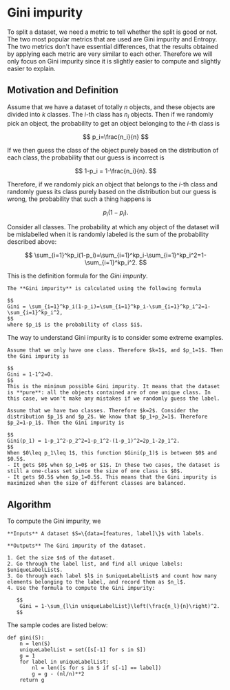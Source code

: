 # Gini impurity

To split a dataset, we need a metric to tell whether the split is good or not. The two most popular metrics that are used are Gini impurity and Entropy. The two metrics don't have essential differences, that the results obtained by applying each metric are very similar to each other. Therefore we will only focus on Gini impurity since it is slightly easier to compute and slightly easier to explain.

## Motivation and Definition
Assume that we have a dataset of totally $n$ objects, and these objects are divided into $k$ classes. The $i$-th class has $n_i$ objects. Then if we randomly pick an object, the probability to get an object belonging to the $i$-th class is

$$
p_i=\frac{n_i}{n}
$$

If we then guess the class of the object purely based on the distribution of each class, the probability that our guess is incorrect is 

$$
1-p_i = 1-\frac{n_i}{n}.
$$

Therefore, if we randomly pick an object that belongs to the $i$-th class and randomly guess its class purely based on the distribution but our guess is wrong, the probability that such a thing happens is 

$$
p_i(1-p_i).
$$

Consider all classes. The probability at which any object of the dataset will be mislabelled when it is randomly labeled is the sum of the probability described above:

$$
\sum_{i=1}^kp_i(1-p_i)=\sum_{i=1}^kp_i-\sum_{i=1}^kp_i^2=1-\sum_{i=1}^kp_i^2.
$$

This is the definition formula for the *Gini impurity*. 


````{prf:definition}
The **Gini impurity** is calculated using the following formula

$$
Gini = \sum_{i=1}^kp_i(1-p_i)=\sum_{i=1}^kp_i-\sum_{i=1}^kp_i^2=1-\sum_{i=1}^kp_i^2,
$$
where $p_i$ is the probability of class $i$.
````

The way to understand Gini impurity is to consider some extreme examples. 

````{prf:example}
Assume that we only have one class. Therefore $k=1$, and $p_1=1$. Then the Gini impurity is

$$
Gini = 1-1^2=0.
$$
This is the minimum possible Gini impurity. It means that the dataset is **pure**: all the objects contained are of one unique class. In this case, we won't make any mistakes if we randomly guess the label.
````

````{prf:example}
Assume that we have two classes. Therefore $k=2$. Consider the distribution $p_1$ and $p_2$. We know that $p_1+p_2=1$. Therefore $p_2=1-p_1$. Then the Gini impurity is

$$
Gini(p_1) = 1-p_1^2-p_2^2=1-p_1^2-(1-p_1)^2=2p_1-2p_1^2.
$$
When $0\leq p_1\leq 1$, this function $Gini(p_1)$ is between $0$ and $0.5$. 
- It gets $0$ when $p_1=0$ or $1$. In these two cases, the dataset is still a one-class set since the size of one class is $0$. 
- It gets $0.5$ when $p_1=0.5$. This means that the Gini impurity is maximized when the size of different classes are balanced.
````

## Algorithm

To compute the Gini impurity, we 

````{prf:algorithm}
**Inputs** A dataset $S=\{data=[features, label]\}$ with labels. 

**Outputs** The Gini impurity of the dataset.

1. Get the size $n$ of the dataset.
2. Go through the label list, and find all unique labels: $uniqueLabelList$.
3. Go through each label $l$ in $uniqueLabelList$ and count how many elements belonging to the label, and record them as $n_l$.
4. Use the formula to compute the Gini impurity:

   $$
    Gini = 1-\sum_{l\in uniqueLabelList}\left(\frac{n_l}{n}\right)^2.
   $$
````

The sample codes are listed below:

```{code-block} python
def gini(S):
    n = len(S)
    uniqueLabelList = set([s[-1] for s in S])
    g = 1
    for label in uniqueLabelList:
        nl = len([s for s in S if s[-1] == label])
        g = g - (nl/n)**2
    return g
```

